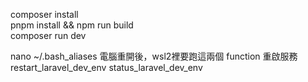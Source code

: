 composer install  
pnpm install && npm run build  
composer run dev  

nano ~/.bash_aliases
電腦重開後，wsl2裡要跑這兩個 function 重啟服務
restart_laravel_dev_env
status_laravel_dev_env